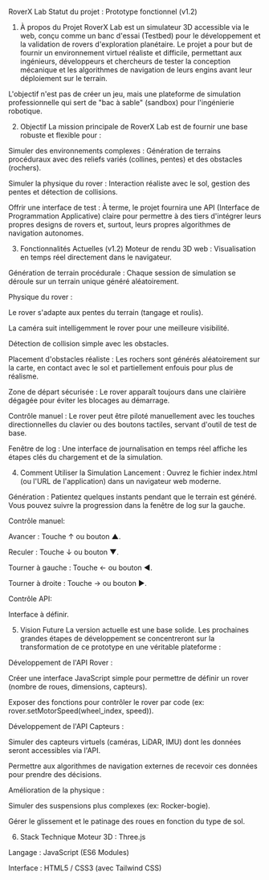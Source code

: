 RoverX Lab
Statut du projet : Prototype fonctionnel (v1.2)

1. À propos du Projet
RoverX Lab est un simulateur 3D accessible via le web, conçu comme un banc d'essai (Testbed) pour le développement et la validation de rovers d'exploration planétaire. Le projet a pour but de fournir un environnement virtuel réaliste et difficile, permettant aux ingénieurs, développeurs et chercheurs de tester la conception mécanique et les algorithmes de navigation de leurs engins avant leur déploiement sur le terrain.

L'objectif n'est pas de créer un jeu, mais une plateforme de simulation professionnelle qui sert de "bac à sable" (sandbox) pour l'ingénierie robotique.

2. Objectif
La mission principale de RoverX Lab est de fournir une base robuste et flexible pour :

Simuler des environnements complexes : Génération de terrains procéduraux avec des reliefs variés (collines, pentes) et des obstacles (rochers).

Simuler la physique du rover : Interaction réaliste avec le sol, gestion des pentes et détection de collisions.

Offrir une interface de test : À terme, le projet fournira une API (Interface de Programmation Applicative) claire pour permettre à des tiers d'intégrer leurs propres designs de rovers et, surtout, leurs propres algorithmes de navigation autonomes.

3. Fonctionnalités Actuelles (v1.2)
Moteur de rendu 3D web : Visualisation en temps réel directement dans le navigateur.

Génération de terrain procédurale : Chaque session de simulation se déroule sur un terrain unique généré aléatoirement.

Physique du rover :

Le rover s'adapte aux pentes du terrain (tangage et roulis).

La caméra suit intelligemment le rover pour une meilleure visibilité.

Détection de collision simple avec les obstacles.

Placement d'obstacles réaliste : Les rochers sont générés aléatoirement sur la carte, en contact avec le sol et partiellement enfouis pour plus de réalisme.

Zone de départ sécurisée : Le rover apparaît toujours dans une clairière dégagée pour éviter les blocages au démarrage.

Contrôle manuel : Le rover peut être piloté manuellement avec les touches directionnelles du clavier ou des boutons tactiles, servant d'outil de test de base.

Fenêtre de log : Une interface de journalisation en temps réel affiche les étapes clés du chargement et de la simulation.

4. Comment Utiliser la Simulation
Lancement : Ouvrez le fichier index.html (ou l'URL de l'application) dans un navigateur web moderne.

Génération : Patientez quelques instants pendant que le terrain est généré. Vous pouvez suivre la progression dans la fenêtre de log sur la gauche.

Contrôle manuel:

Avancer : Touche ↑ ou bouton ▲.

Reculer : Touche ↓ ou bouton ▼.

Tourner à gauche : Touche ← ou bouton ◀.

Tourner à droite : Touche → ou bouton ▶.

Contrôle API:

Interface à définir.

5. Vision Future
La version actuelle est une base solide. Les prochaines grandes étapes de développement se concentreront sur la transformation de ce prototype en une véritable plateforme :

Développement de l'API Rover :

Créer une interface JavaScript simple pour permettre de définir un rover (nombre de roues, dimensions, capteurs).

Exposer des fonctions pour contrôler le rover par code (ex: rover.setMotorSpeed(wheel_index, speed)).

Développement de l'API Capteurs :

Simuler des capteurs virtuels (caméras, LiDAR, IMU) dont les données seront accessibles via l'API.

Permettre aux algorithmes de navigation externes de recevoir ces données pour prendre des décisions.

Amélioration de la physique :

Simuler des suspensions plus complexes (ex: Rocker-bogie).

Gérer le glissement et le patinage des roues en fonction du type de sol.

6. Stack Technique
Moteur 3D : Three.js

Langage : JavaScript (ES6 Modules)

Interface : HTML5 / CSS3 (avec Tailwind CSS)
